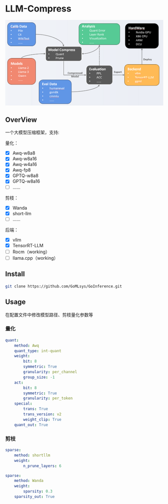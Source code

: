 # LLM-Compress

![](https://github.com/GoMLsys/GoInference/blob/main/imgs/go.png?raw=true)

## OverView

一个大模型压缩框架，支持:

量化：

- [x] Awq-w8a8
- [x] Awq-w8a16
- [x] Awq-w4a16
- [x] Awq-fp8
- [x] GPTQ-w8a8
- [x] GPTQ-w8a16
- [ ] ……

剪枝：

- [x] Wanda
- [x] short-llm
- [ ] ……

后端：

- [x] vllm
- [x] TensorRT-LLM
- [ ] Rocm（working）
- [ ] llama.cpp（working）

## Install

```bash
git clone https://github.com/GoMLsys/GoInference.git
```



## Usage

在配置文件中修改模型路径、剪枝量化参数等

### 量化

```yaml
quant:
    method: Awq
    quant_type: int-quant
    weight:
        bit: 8
        symmetric: True
        granularity: per_channel
        group_size: -1
    act:
        bit: 8
        symmetric: True
        granularity: per_token
    special:
        trans: True
        trans_version: v2
        weight_clip: True
    quant_out: True
```

### 剪枝

```yaml
sparse:
    method: shortllm
    weight:
        n_prune_layers: 6
```

```yaml
sparse:
    method: Wanda
    weight:
        sparsity: 0.3
    sparsity_out: True
```

